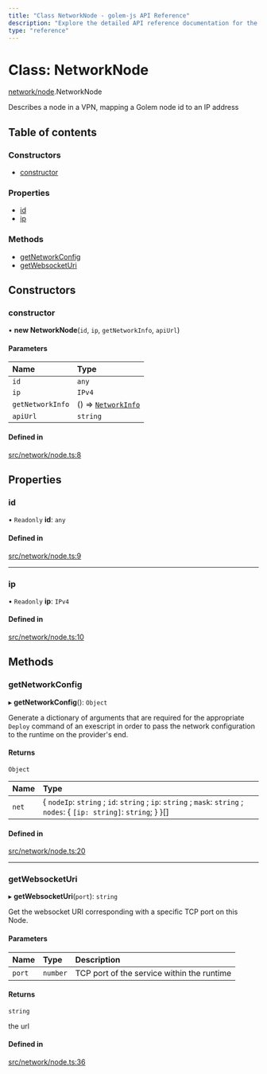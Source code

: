 ```yaml
---
title: "Class NetworkNode - golem-js API Reference"
description: "Explore the detailed API reference documentation for the Class NetworkNode within the golem-js SDK for the Golem Network."
type: "reference"
---
```

# Class: NetworkNode

[network/node](../modules/network_node).NetworkNode

Describes a node in a VPN, mapping a Golem node id to an IP address

## Table of contents

### Constructors

- [constructor](network_node.NetworkNode#constructor)

### Properties

- [id](network_node.NetworkNode#id)
- [ip](network_node.NetworkNode#ip)

### Methods

- [getNetworkConfig](network_node.NetworkNode#getnetworkconfig)
- [getWebsocketUri](network_node.NetworkNode#getwebsocketuri)

## Constructors

### constructor

• **new NetworkNode**(`id`, `ip`, `getNetworkInfo`, `apiUrl`)

#### Parameters

| Name | Type |
| :------ | :------ |
| `id` | `any` |
| `ip` | `IPv4` |
| `getNetworkInfo` | () => [`NetworkInfo`](../interfaces/network_network.NetworkInfo) |
| `apiUrl` | `string` |

#### Defined in

[src/network/node.ts:8](https://github.com/golemfactory/golem-js/blob/e10a928/src/network/node.ts#L8)

## Properties

### id

• `Readonly` **id**: `any`

#### Defined in

[src/network/node.ts:9](https://github.com/golemfactory/golem-js/blob/e10a928/src/network/node.ts#L9)

___

### ip

• `Readonly` **ip**: `IPv4`

#### Defined in

[src/network/node.ts:10](https://github.com/golemfactory/golem-js/blob/e10a928/src/network/node.ts#L10)

## Methods

### getNetworkConfig

▸ **getNetworkConfig**(): `Object`

Generate a dictionary of arguments that are required for the appropriate
`Deploy` command of an exescript in order to pass the network configuration to the runtime
on the provider's end.

#### Returns

`Object`

| Name | Type |
| :------ | :------ |
| `net` | { `nodeIp`: `string` ; `id`: `string` ; `ip`: `string` ; `mask`: `string` ; `nodes`: { `[ip: string]`: `string`;  }  }[] |

#### Defined in

[src/network/node.ts:20](https://github.com/golemfactory/golem-js/blob/e10a928/src/network/node.ts#L20)

___

### getWebsocketUri

▸ **getWebsocketUri**(`port`): `string`

Get the websocket URI corresponding with a specific TCP port on this Node.

#### Parameters

| Name | Type | Description |
| :------ | :------ | :------ |
| `port` | `number` | TCP port of the service within the runtime |

#### Returns

`string`

the url

#### Defined in

[src/network/node.ts:36](https://github.com/golemfactory/golem-js/blob/e10a928/src/network/node.ts#L36)
